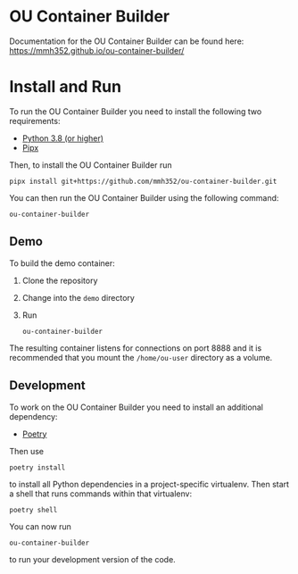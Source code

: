# OU Container Builder

Documentation for the OU Container Builder can be found here: https://mmh352.github.io/ou-container-builder/

# Install and Run

To run the OU Container Builder you need to install the following two requirements:

* [Python 3.8 (or higher)](https://www.python.org/downloads/)
* [Pipx](https://pipxproject.github.io/pipx/)

Then, to install the OU Container Builder run

```
pipx install git+https://github.com/mmh352/ou-container-builder.git
```

You can then run the OU Container Builder using the following command:

```
ou-container-builder
```

## Demo

To build the demo container:

1. Clone the repository
2. Change into the ```demo``` directory
3. Run

   ```
   ou-container-builder
   ```

The resulting container listens for connections on port 8888 and it is recommended that you mount the
```/home/ou-user``` directory as a volume.

## Development

To work on the OU Container Builder you need to install an additional dependency:

* [Poetry](https://python-poetry.org/)

Then use

```
poetry install
```

to install all Python dependencies in a project-specific virtualenv. Then start a shell that runs commands
within that virtualenv:

```
poetry shell
```

You can now run

```
ou-container-builder
```

to run your development version of the code.
